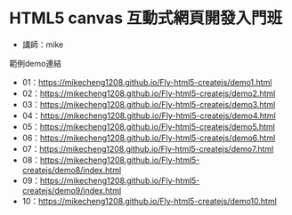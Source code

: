 # HTML5 canvas 互動式網頁開發入門班

* 講師：mike

範例demo連結
* 01：https://mikecheng1208.github.io/Fly-html5-createjs/demo1.html
* 02：https://mikecheng1208.github.io/Fly-html5-createjs/demo2.html
* 03：https://mikecheng1208.github.io/Fly-html5-createjs/demo3.html
* 04：https://mikecheng1208.github.io/Fly-html5-createjs/demo4.html
* 05：https://mikecheng1208.github.io/Fly-html5-createjs/demo5.html
* 06：https://mikecheng1208.github.io/Fly-html5-createjs/demo6.html
* 07：https://mikecheng1208.github.io/Fly-html5-createjs/demo7.html
* 08：https://mikecheng1208.github.io/Fly-html5-createjs/demo8/index.html
* 09：https://mikecheng1208.github.io/Fly-html5-createjs/demo9/index.html
* 10：https://mikecheng1208.github.io/Fly-html5-createjs/demo10.html
